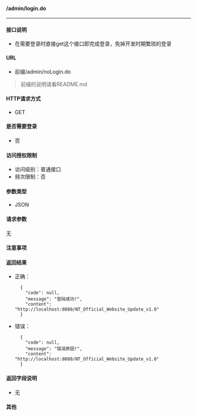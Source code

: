 #### /admin/login.do
---------------------------

#### 接口说明
- 在需要登录时直接get这个接口即完成登录，免掉开发时期繁琐的登录

#### URL
- 前缀/admin/noLogin.do

>前缀的说明请看README.md

#### HTTP请求方式
- GET

#### 是否需要登录
- 否

#### 访问授权限制
- 访问级别：普通接口
- 频次限制：否

#### 参数类型
- JSON

#### 请求参数
无

#### 注意事项

#### 返回结果
- 正确：

		{
		  "code": null,
		  "message": "登陆成功!",
		  "content": "http://localhost:8080/NT_Official_Website_Update_v1.0"
		}

- 错误：

		{
		  "code": null,
		  "message": "错误原因!",
		  "content": "http://localhost:8080/NT_Official_Website_Update_v1.0"
		}


#### 返回字段说明
- 无

#### 其他